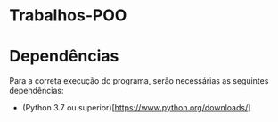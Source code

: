 # Trabalhos-POO

# Dependências

Para a correta execução do programa, serâo necessárias as seguintes dependências:

* (Python 3.7 ou superior)[https://www.python.org/downloads/]